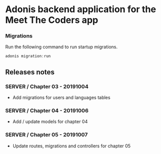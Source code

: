 # Adonis backend application for the Meet The Coders app


### Migrations

Run the following command to run startup migrations.

```js
adonis migration:run
```

## Releases notes

### SERVER / Chapter 03 - 20191004

- Add migrations for users and languages tables

### SERVER / Chapter 04 - 20191006

- Add / update models for chapter 04

### SERVER / Chapter 05 - 20191007

- Update routes, migrations and controllers for chapter 05
